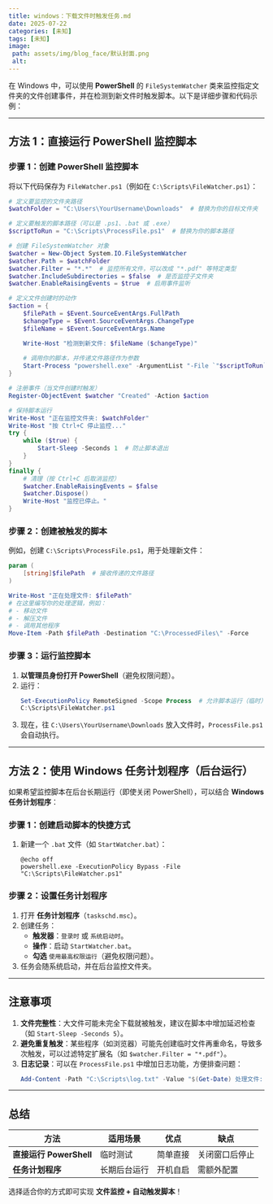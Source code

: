 ```yaml
---
title: windows：下载文件时触发任务.md
date: 2025-07-22
categories: [未知]
tags: [未知]
image:
 path: assets/img/blog_face/默认封面.png
 alt:
---
```

在 Windows 中，可以使用 **PowerShell** 的 `FileSystemWatcher` 类来监控指定文件夹的文件创建事件，并在检测到新文件时触发脚本。以下是详细步骤和代码示例：

---

## **方法 1：直接运行 PowerShell 监控脚本**
### **步骤 1：创建 PowerShell 监控脚本**
将以下代码保存为 `FileWatcher.ps1`（例如在 `C:\Scripts\FileWatcher.ps1`）：
```powershell
# 定义要监控的文件夹路径
$watchFolder = "C:\Users\YourUsername\Downloads"  # 替换为你的目标文件夹

# 定义要触发的脚本路径（可以是 .ps1、.bat 或 .exe）
$scriptToRun = "C:\Scripts\ProcessFile.ps1"  # 替换为你的脚本路径

# 创建 FileSystemWatcher 对象
$watcher = New-Object System.IO.FileSystemWatcher
$watcher.Path = $watchFolder
$watcher.Filter = "*.*"  # 监控所有文件，可以改成 "*.pdf" 等特定类型
$watcher.IncludeSubdirectories = $false  # 是否监控子文件夹
$watcher.EnableRaisingEvents = $true  # 启用事件监听

# 定义文件创建时的动作
$action = {
    $filePath = $Event.SourceEventArgs.FullPath
    $changeType = $Event.SourceEventArgs.ChangeType
    $fileName = $Event.SourceEventArgs.Name

    Write-Host "检测到新文件: $fileName ($changeType)"
    
    # 调用你的脚本，并传递文件路径作为参数
    Start-Process "powershell.exe" -ArgumentList "-File `"$scriptToRun`" `"$filePath`""
}

# 注册事件（当文件创建时触发）
Register-ObjectEvent $watcher "Created" -Action $action

# 保持脚本运行
Write-Host "正在监控文件夹: $watchFolder"
Write-Host "按 Ctrl+C 停止监控..."
try {
    while ($true) {
        Start-Sleep -Seconds 1  # 防止脚本退出
    }
}
finally {
    # 清理（按 Ctrl+C 后取消监控）
    $watcher.EnableRaisingEvents = $false
    $watcher.Dispose()
    Write-Host "监控已停止。"
}
```

### **步骤 2：创建被触发的脚本**
例如，创建 `C:\Scripts\ProcessFile.ps1`，用于处理新文件：
```powershell
param (
    [string]$filePath  # 接收传递的文件路径
)

Write-Host "正在处理文件: $filePath"
# 在这里编写你的处理逻辑，例如：
# - 移动文件
# - 解压文件
# - 调用其他程序
Move-Item -Path $filePath -Destination "C:\ProcessedFiles\" -Force
```

### **步骤 3：运行监控脚本**
1. **以管理员身份打开 PowerShell**（避免权限问题）。
2. 运行：
   ```powershell
   Set-ExecutionPolicy RemoteSigned -Scope Process  # 允许脚本运行（临时）
   C:\Scripts\FileWatcher.ps1
   ```
3. 现在，往 `C:\Users\YourUsername\Downloads` 放入文件时，`ProcessFile.ps1` 会自动执行。

---

## **方法 2：使用 Windows 任务计划程序（后台运行）**
如果希望监控脚本在后台长期运行（即使关闭 PowerShell），可以结合 **Windows 任务计划程序**：

### **步骤 1：创建启动脚本的快捷方式**
1. 新建一个 `.bat` 文件（如 `StartWatcher.bat`）：
   ```batch
   @echo off
   powershell.exe -ExecutionPolicy Bypass -File "C:\Scripts\FileWatcher.ps1"
   ```

### **步骤 2：设置任务计划程序**
1. 打开 **任务计划程序**（`taskschd.msc`）。
2. 创建任务：
   - **触发器**：`登录时` 或 `系统启动时`。
   - **操作**：启动 `StartWatcher.bat`。
   - **勾选** `使用最高权限运行`（避免权限问题）。
3. 任务会随系统启动，并在后台监控文件夹。

---

## **注意事项**
1. **文件完整性**：大文件可能未完全下载就被触发，建议在脚本中增加延迟检查（如 `Start-Sleep -Seconds 5`）。
2. **避免重复触发**：某些程序（如浏览器）可能先创建临时文件再重命名，导致多次触发，可以过滤特定扩展名（如 `$watcher.Filter = "*.pdf"`）。
3. **日志记录**：可以在 `ProcessFile.ps1` 中增加日志功能，方便排查问题：
   ```powershell
   Add-Content -Path "C:\Scripts\log.txt" -Value "$(Get-Date) 处理文件: $filePath"
   ```

---

## **总结**

| 方法                    | 适用场景     | 优点     | 缺点           |
| ----------------------- | ------------ | -------- | -------------- |
| **直接运行 PowerShell** | 临时测试     | 简单直接 | 关闭窗口后停止 |
| **任务计划程序**        | 长期后台运行 | 开机自启 | 需额外配置     |

选择适合你的方式即可实现 **文件监控 + 自动触发脚本**！
